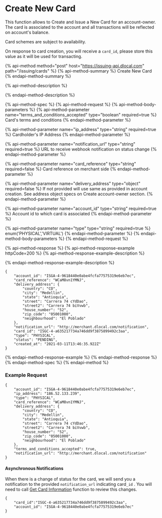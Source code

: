 # Create New Card

This function allows to Create and Issue a New Card for an account-owner. The card is associated to the account and all transactions will be reflected on account's balance.

Card schemes are subject to availability. 

On response to card creation, you will receive a `card_id`, please store this value as it will be used for transacting.

{% api-method method="post" host="https://issuing-api.dlocal.com" path="/issuing/cards" %}
{% api-method-summary %}
Create New Card
{% endapi-method-summary %}

{% api-method-description %}

{% endapi-method-description %}

{% api-method-spec %}
{% api-method-request %}
{% api-method-body-parameters %}
{% api-method-parameter name="terms\_and\_conditions\_accepted" type="boolean" required=true %}
Card's terms and conditions 
{% endapi-method-parameter %}

{% api-method-parameter name="ip\_address" type="string" required=true %}
Cardholder's IP Address 
{% endapi-method-parameter %}

{% api-method-parameter name="notification\_url" type="string" required=true %}
URL to receive webhook notification on status change
{% endapi-method-parameter %}

{% api-method-parameter name="card\_reference" type="string" required=false %}
Card reference on merchant side
{% endapi-method-parameter %}

{% api-method-parameter name="delivery\_address" type="object" required=false %}
If not provided will use same as provided in account creation. See address object specs on Create account-owner section.
{% endapi-method-parameter %}

{% api-method-parameter name="account\_id" type="string" required=true %}
Account id to which card is associated
{% endapi-method-parameter %}

{% api-method-parameter name="type" type="string" required=true %}
enum\('PHYSICAL','VIRTUAL'\)
{% endapi-method-parameter %}
{% endapi-method-body-parameters %}
{% endapi-method-request %}

{% api-method-response %}
{% api-method-response-example httpCode=200 %}
{% api-method-response-example-description %}

{% endapi-method-response-example-description %}

```
{
    "account_id": "ISGA-4-9618440e0abe4fcfa77575319e6eb7ec",
    "card_reference": "WCaM8vn1YMNJ",
    "delivery_address": {
        "country": "CO",
        "city": "Medellin",
        "state": "Antioquia",
        "street": "Carrera 74 cYdDao",
        "street2": "Carrera 74 biVvwb",
        "house_number": "52",
        "zip_code": "05001000",
        "neighbourhood": "El Poblado"
    },
    "notification_url": "http://merchant.dlocal.com/notification",
    "card_id": "ISGC-4-a635217734a746dd9f3875899492c3aa",
    "type": "PHYSICAL",
    "status": "PENDING",
    "created_at": "2021-03-11T13:46:35.922Z"
}
```
{% endapi-method-response-example %}
{% endapi-method-response %}
{% endapi-method-spec %}
{% endapi-method %}

### Example Request

```text
{
    "account_id": "ISGA-4-9618440e0abe4fcfa77575319e6eb7ec",
    "ip_address": "186.52.133.239",
    "type": "PHYSICAL",
    "card_reference": "WCaM8vn1YMNJ",
    "delivery_address": {
        "country": "CO",
        "city": "Medellin",
        "state": "Antioquia",
        "street": "Carrera 74 cYdDao",
        "street2": "Carrera 74 biVvwb",
        "house_number": "52",
        "zip_code": "05001000",
        "neighbourhood": "El Poblado"
    },
    "terms_and_conditions_accepted": true,
    "notification_url": "http://merchant.dlocal.com/notification"
}
```

#### Asynchronous Notifications

When there is a change of status for the card, we will send you a notification to the provided `notification_url` indicating card`_id` . You will need to call [Get Card Information]() function to review this changes.

```text
{ 
    "card_id":"ISGC-4-a635217734a746dd9f3875899492c3aa", 
    "account_id": "ISGA-4-9618440e0abe4fcfa77575319e6eb7ec" 
}
```

#### 

